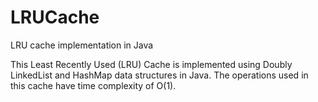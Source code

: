 # LRUCache
LRU cache implementation in Java

This Least Recently Used (LRU) Cache is implemented using Doubly LinkedList and HashMap data structures in Java. The operations used in this cache have time complexity of O(1). 
